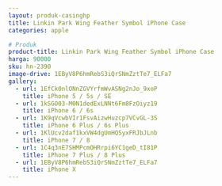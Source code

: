 ```yaml
---
layout: produk-casinghp
title: Linkin Park Wing Feather Symbol iPhone Case
categories: apple

# Produk
product-title: Linkin Park Wing Feather Symbol iPhone Case
harga: 90000
sku: hn-2390
image-drive: 1EByV8P6hmRebS3iQrSNmZztTe7_ELFa7
gallery:
  - url: 1EfCk0nlONnZGVYrfmWvASNg2nJo_9xoP
    title: iPhone 5 / 5s / SE
  - url: 1kSGO03-M0N1dedExLNNt6Fm8FzOiyz19
    title: iPhone 6 / 6s
  - url: 1K9qVcwbVIr1FsvAizwHuzcp7VCvGL-3S
    title: iPhone 6 Plus / 6s Plus
  - url: 1KlUcv2daf1kxVW4dgUmHQSyxFRJbJLnb
    title: iPhone 7 / 8
  - url: 1C4q3nE7SHMPcmOHRrpi6YC1geD_tI81P
    title: iPhone 7 Plus / 8 Plus
  - url: 1EByV8P6hmRebS3iQrSNmZztTe7_ELFa7
    title: iPhone X
---
```

